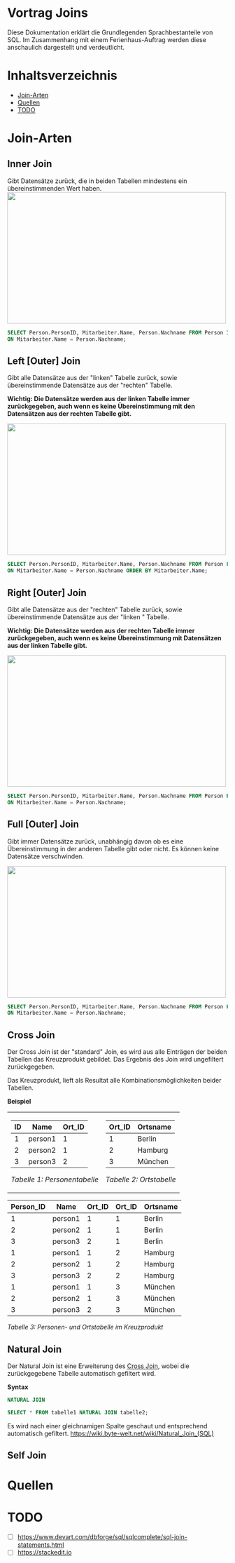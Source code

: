 
# Vortrag Joins

Diese Dokumentation erklärt die Grundlegenden Sprachbestanteile von SQL. Im Zusammenhang mit einem Ferienhaus-Auftrag werden diese anschaulich dargestellt und verdeutlicht.

# Inhaltsverzeichnis
- [Join-Arten](#Join-Arten)
- [Quellen](#Quellen)
- [TODO](#TODO)


# Join-Arten
## Inner Join
Gibt Datensätze zurück, die in beiden Tabellen mindestens ein übereinstimmenden Wert haben. 
<img src="https://www.devart.com/dbforge/sql/sqlcomplete/images/inner-schema.png" width="500" height="300" />

```sql
SELECT Person.PersonID, Mitarbeiter.Name, Person.Nachname FROM Person INNER JOIN Mitarbeiter
ON Mitarbeiter.Name = Person.Nachname;
```
## Left [Outer] Join
Gibt alle Datensätze aus der "linken" Tabelle zurück, sowie übereinstimmende Datensätze aus der "rechten" Tabelle. 

**Wichtig: Die Datensätze werden aus der linken Tabelle immer zurückgegeben, auch wenn es keine Übereinstimmung mit den Datensätzen aus der rechten Tabelle gibt.**

<img src="https://www.devart.com/dbforge/sql/sqlcomplete/images/left-outer-schema.png" width="500" height="300" />


```sql
SELECT Person.PersonID, Mitarbeiter.Name, Person.Nachname FROM Person LEFT JOIN Mitarbeiter
ON Mitarbeiter.Name = Person.Nachname ORDER BY Mitarbeiter.Name;
```
## Right [Outer] Join
Gibt alle Datensätze aus der "rechten" Tabelle zurück, sowie übereinstimmende Datensätze aus der "linken " Tabelle.

**Wichtig: Die Datensätze werden aus der rechten Tabelle immer zurückgegeben, auch wenn es keine Übereinstimmung mit Datensätzen aus der linken Tabelle gibt.**

<img src="https://www.devart.com/dbforge/sql/sqlcomplete/images/right-outer-schema.png" width="500" height="300" />


```sql 
SELECT Person.PersonID, Mitarbeiter.Name, Person.Nachname FROM Person RIGHT JOIN Mitarbeiter
ON Mitarbeiter.Name = Person.Nachname;
```

## Full [Outer] Join
Gibt immer Datensätze zurück, unabhängig davon ob es eine Übereinstimmung in der anderen Tabelle gibt oder nicht. Es können keine Datensätze verschwinden.

<img src="https://www.devart.com/dbforge/sql/sqlcomplete/images/all-joins.png" width="500" height="300" />


```sql 
SELECT Person.PersonID, Mitarbeiter.Name, Person.Nachname FROM Person FULL JOIN Mitarbeiter
ON Mitarbeiter.Name = Person.Nachname;
```

## Cross Join
Der Cross Join ist der "standard" Join, es wird aus alle Einträgen der beiden Tabellen das Kreuzprodukt gebildet. Das Ergebnis des Join wird ungefiltert zurückgegeben.

Das Kreuzprodukt, lieft als Resultat alle Kombinationsmöglichkeiten beider Tabellen.

**Beispiel**
<table>
<tr><td>

| ID| Name | Ort_ID |
|--|--|--|
| 1 | person1 | 1 |
| 2 | person2 | 1 |
| 3 | person3 | 2 |
 
*Tabelle 1: Personentabelle*
</td><td>

| Ort_ID| Ortsname |
|--|--|
| 1 | Berlin |
| 2 | Hamburg |
| 3 | München |
 
*Tabelle 2: Ortstabelle*
</td></tr> </table>

| Person\_ID | Name    | Ort\_ID | Ort\_ID | Ortsname |
| ---------- | ------- | ------- | ------- | -------- |
| 1          | person1 | 1       | 1       | Berlin   |
| 2          | person2 | 1       | 1       | Berlin   |
| 3          | person3 | 2       | 1       | Berlin   |
| 1          | person1 | 1       | 2       | Hamburg  |
| 2          | person2 | 1       | 2       | Hamburg  |
| 3          | person3 | 2       | 2       | Hamburg  |
| 1          | person1 | 1       | 3       | München  |
| 2          | person2 | 1       | 3       | München  |
| 3          | person3 | 2       | 3       | München  |

*Tabelle 3: Personen- und Ortstabelle im Kreuzprodukt*

## Natural Join
Der Natural Join ist eine Erweiterung des [Cross Join](#Cross-Join), wobei die zurückgegebene Tabelle automatisch gefiltert wird.

**Syntax**
```sql 
NATURAL JOIN
```
```sql
SELECT * FROM tabelle1 NATURAL JOIN tabelle2;
```
Es wird nach einer gleichnamigen Spalte geschaut und entsprechend automatisch gefiltert. 
https://wiki.byte-welt.net/wiki/Natural_Join_(SQL)

## Self Join



# Quellen

# TODO

 - [ ] https://www.devart.com/dbforge/sql/sqlcomplete/sql-join-statements.html
 - [ ] https://stackedit.io
